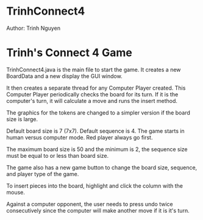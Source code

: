 # TrinhConnect4

Author: Trinh Nguyen

Trinh's Connect 4 Game
===============================
TrinhConnect4.java is the main file to start the game. It creates a new BoardData and a new display the GUI window.

It then creates a separate thread for any Computer Player created. This Computer Player periodically checks the board for its turn. If it is the computer's turn, it will calculate a move and runs the insert method.

The graphics for the tokens are changed to a simpler version if the board size is large.

Default board size is 7 (7x7). Default sequence is 4. The game starts in human versus computer mode. Red player always go first.

The maximum board size is 50 and the minimum is 2, the sequence size must be equal to or less than board size.

The game also has a new game button to change the board size, sequence, and player type of the game.

To insert pieces into the board, highlight and click the column with the mouse.

Against a computer opponent, the user needs to press undo twice consecutively since the computer will make another move if it is it's turn.

